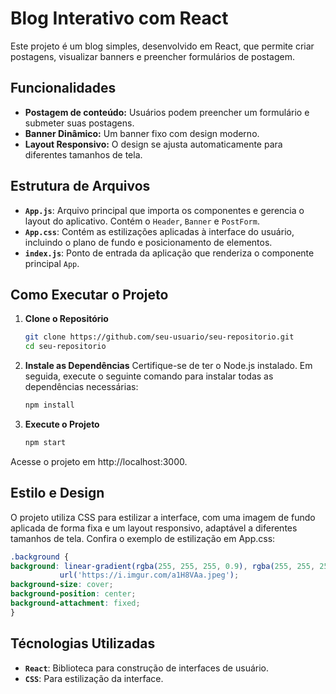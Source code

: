 # Blog Interativo com React

Este projeto é um blog simples, desenvolvido em React, que permite criar postagens, visualizar banners e preencher formulários de postagem.

## Funcionalidades

- **Postagem de conteúdo:** Usuários podem preencher um formulário e submeter suas postagens.
- **Banner Dinâmico:** Um banner fixo com design moderno.
- **Layout Responsivo:** O design se ajusta automaticamente para diferentes tamanhos de tela.

## Estrutura de Arquivos

- **`App.js`**: Arquivo principal que importa os componentes e gerencia o layout do aplicativo. Contém o `Header`, `Banner` e `PostForm`.
- **`App.css`**: Contém as estilizações aplicadas à interface do usuário, incluindo o plano de fundo e posicionamento de elementos.
- **`index.js`**: Ponto de entrada da aplicação que renderiza o componente principal `App`.

## Como Executar o Projeto

1. **Clone o Repositório**

   ```bash
   git clone https://github.com/seu-usuario/seu-repositorio.git
   cd seu-repositorio
2. **Instale as Dependências**
  Certifique-se de ter o Node.js instalado. Em seguida, execute o seguinte comando para instalar todas as dependências necessárias:
   ```bash
   npm install
   
3. **Execute o Projeto**
   ```bash
   npm start
Acesse o projeto em http://localhost:3000.

## Estilo e Design
O projeto utiliza CSS para estilizar a interface, com uma imagem de fundo aplicada de forma fixa e um layout responsivo, adaptável a diferentes tamanhos de tela. Confira o exemplo de estilização em App.css:
   ```css
.background {
  background: linear-gradient(rgba(255, 255, 255, 0.9), rgba(255, 255, 255, 0.9)), 
              url('https://i.imgur.com/a1H8VAa.jpeg');
  background-size: cover;
  background-position: center;
  background-attachment: fixed;
}
```

## Técnologias Utilizadas
- **`React`**: Biblioteca para construção de interfaces de usuário.
-  **`CSS`**: Para estilização da interface.
